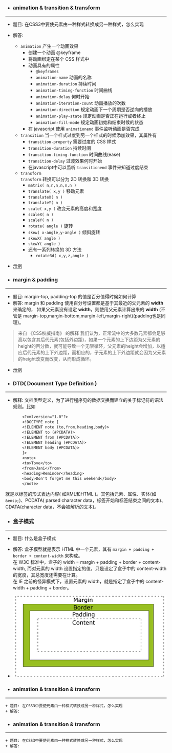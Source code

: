 - ###  animation & transition & transform
---
- 题目: 在CSS3中要使元素由一种样式转换成另一种样式，怎么实现
- 解答: 
    + `animation`
        产生一个动画效果
        * 创建一个动画 @keyframe
        * 将动画绑定在某个 CSS 样式中
        * 动画具有的属性
            - `@keyframes`
            - `animation-name` 动画的名称
            - `animation-duration` 持续时间
            - `animation-timing-function` 时间曲线
            - `animation-delay` 何时开始
            - `animation-iteration-count` 动画播放的次数
            - `animation-direction` 规定动画下一个周期是否逆向的播放
            - `animation-play-state` 规定动画是否正在运行或者终止
            - `animation-fill-mode` 规定动画初始和结束时候的状态
        *  在 javascript 使用 `animationend` 事件监听动画是否完成
    + `transition`
        当一个样式过度到另一个样式的时候添加效果，其属性有
        * `transition-property` 需要过度的 CSS 样式
        * `transition-duration` 持续时间
        * `transition-timing-function` 时间曲线(ease)
        * `transition-delay` 过渡效果何时开始
        * 在javascript中可以监听 `transitionend` 事件来知道过度结束
    + `transform`  
     `transform` 转换可以分为 2D 转换和 3D 转换
        * `matrix( n,n,n,n,n,n )`
        * `translate( x,y )` 移动元素
        * `translateX( n )`
        * `translateY( n )`
        * `scale( x,y )` 改变元素的高度和宽度
        * `scaleX( n )`
        * `scaleY( n )` 
        * `rotate( angle )` 旋转
        * `skew( x-angle,y-angle )` 倾斜旋转
        * `skewX( angle )`
        * `skewY( angle )` 
        * 还有一系列转换的 3D 方法
            - `rotate3d( x,y,z,angle )` 
- [示例](animation&transition&transform.html) 

    
- ###  margin & padding
---
- 题目: margin-top, padding-top 的值是百分值得时候如何计算
- 解答: margin 和 padding 使用百分号设置都是基于其最近的父元素的 **width** 来确定的， 如果父元素没有设定 **width**，则使用父元素计算出来的 **width** (不管是 margin-top,margin-bottom,margin-left,margin-right)(padding也是同理)。
> 来自 《CSS权威指南》 的解释
> 我们认为，正常流中的大多数元素都会足够高以包含其后代元素(包括外边距)，如果一个元素的上下边距为父元素的height的百分数，就可能导致一个无限循环，父元素的height会增加，以适应后代元素的上下外边距，而相应的，子元素的上下外边距就会因为父元素的height改变而改变，从而形成循环。  
- [示例](margin&padding.html)

- ### DTD( Document Type Definition )
---
- 解释: 文档类型定义，为了进行程序见的数据交换而建立的关于标记符的语法规则。比如 
    ```
        <?xmlversion="1.0"?>
        <!DOCTYPE note [
        <!ELEMENT note (to,from,heading,body)>
        <!ELEMENT to (#PCDATA)>
        <!ELEMENT from (#PCDATA)>
        <!ELEMENT heading (#PCDATA)>
        <!ELEMENT body (#PCDATA)>
        ]>
        <note>
        <to>Tove</to>
        <from>Jani</from>
        <heading>Reminder</heading>
        <body>Don't forget me this weekend</body>
        </note>
    ```
就是以标签的形式表达内容( 如XML和HTML )。其包括元素、属性、实体(如`&ensp;`)、PCDATA( parsed character data，标签开始和标签结束之间的文本)、CDATA(character data，不会被解析的文本)。

- ###  盒子模式
---
- 题目: 什么是盒子模式
- 解答: 盒子模型就是表示 HTML 中一个元素，其有 `margin + padding + border + content-width` 来构成。  
在 W3C 标准中，盒子的 width = margin + padding + border + content-width, 而对元素的 width 设置指定的值，只是设定了盒子中的 content-width 的宽度，其总宽度还需要在计算。   
在 IE 之前的怪异模式下，设置元素的 width，就是指定了盒子中的 content-width + padding + border。 
- ![示例图](image/box_pic.png)














- ###  animation & transition & transform
---
    + 题目: 在CSS3中要使元素由一种样式转换成另一种样式，怎么实现
    + 解答:

- ###  animation & transition & transform
---
    + 题目: 在CSS3中要使元素由一种样式转换成另一种样式，怎么实现
    + 解答:

